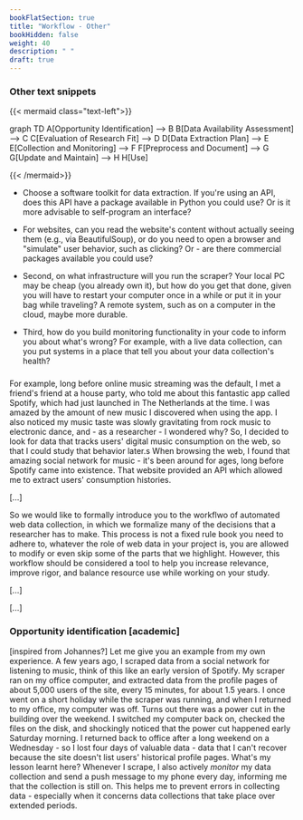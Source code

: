 ```yaml
---
bookFlatSection: true
title: "Workflow - Other"
bookHidden: false
weight: 40
description: " "
draft: true
---
```



### Other text snippets




{{< mermaid class="text-left">}}

graph TD
    A[Opportunity Identification] --> B
    B[Data Availability Assessment] --> C
    C[Evaluation of Research Fit] --> D
    D[Data Extraction Plan] --> E
    E[Collection and Monitoring] --> F
    F[Preprocess and Document] --> G
    G[Update and Maintain] --> H
    H[Use]

{{< /mermaid>}}

- Choose a software toolkit for data extraction. If you're using an API, does this API have a package available in Python you could use? Or is it more advisable to self-program an interface?
- For websites, can you read the website's content without actually seeing them (e.g., via BeautifulSoup), or do you need to open a browser and "simulate" user behavior, such as clicking? Or - are there commercial packages available you could use?

- Second, on what infrastructure will you run the scraper? Your local PC may be cheap (you already own it), but how do you get that done, given you will have to restart your computer once in a while or put it in your bag while traveling? A remote system, such as on a computer in the cloud, maybe more durable.

- Third, how do you build monitoring functionality in your code to inform you about what's wrong? For example, with a live data collection, can you put systems in a place that tell you about your data collection's health?





###

For example, long before online music streaming was the default, I met a friend's friend at a house party, who told me about this fantastic app called Spotify, which had just launched in The Netherlands at the time. I was amazed by the amount of new music I discovered when using the app. I also noticed my music taste was slowly gravitating from rock music to electronic dance, and - as a researcher - I wondered why? So, I decided to look for data that tracks users' digital music consumption on the web, so that I could study that behavior later.s When browsing the web, I found that amazing social network for music - it's been around for ages, long before Spotify came into existence. That website provided an API which allowed me to extract users' consumption histories.

[...]

So we would like to formally introduce you to the workflwo of automated web data collection, in which we formalize many of the decisions that a researcher has to make. This process is not a fixed rule book you need to adhere to, whatever the role of web data in your project is, you are allowed to modify or even skip some of the parts that we highlight. However, this workflow should be considered a tool to help you increase relevance, improve rigor, and balance resource use while working on your study.

[...]


[...]


### Opportunity identification [academic]

[inspired from Johannes?]
Let me give you an example from my own experience. A few years ago, I scraped data from a social network for listening to music, think of this like an early version of Spotify. My scraper ran on my office computer, and extracted data from the profile pages of about 5,000 users of the site, every 15 minutes, for about 1.5 years. I once went on a short holiday while the scraper was running, and when I returned to my office, my computer was off. Turns out there was a power cut in the building over the weekend. I switched my computer back on, checked the files on the disk, and shockingly noticed that the power cut happened early Saturday morning. I returned back to office after a long weekend on a Wednesday - so I lost four days of valuable data - data that I can't recover because the site doesn't list users' historical profile pages. What's my lesson learnt here? Whenever I scrape, I also actively *monitor* my data collection and send a push message to my phone every day, informing me that the collection is still on. This helps me to prevent errors in collecting data - especially when it concerns data collections that take place over extended periods.
